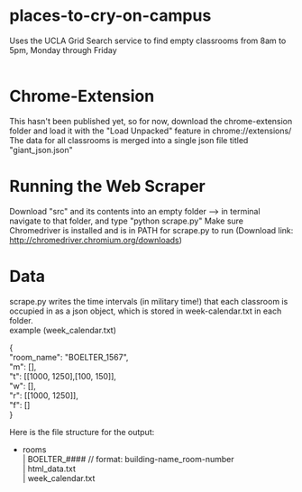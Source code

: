 # places-to-cry-on-campus
Uses the UCLA Grid Search service to find empty classrooms from 8am to 5pm, Monday through Friday <br>
<br>

# Chrome-Extension
This hasn't been published yet, so for now, download the chrome-extension folder and load it with the "Load Unpacked" feature in chrome://extensions/ <br>
The data for all classrooms is merged into a single json file titled "giant_json.json"

# Running the Web Scraper
Download "src" and its contents into an empty folder --> in terminal navigate to that folder, and type "python scrape.py"
Make sure Chromedriver is installed and is in PATH for scrape.py to run (Download link: http://chromedriver.chromium.org/downloads)

# Data
scrape.py writes the time intervals (in military time!) that each classroom is occupied in as a json object, which is stored in week-calendar.txt in each folder.<br/>
example (week_calendar.txt)<br/>

{<br/>
"room_name": "BOELTER_1567",<br/>
"m": [],<br/>
"t": [[1000, 1250],[100, 150]],<br/>
"w": [],<br/>
"r": [[1000, 1250]],<br/>
"f": []<br/>
}<br/>

Here is the file structure for the output:<br/>
+ rooms<br/>
  | BOELTER_####  // format: building-name_room-number<br/>
    | html_data.txt<br/>
    | week_calendar.txt<br/>
  
  
